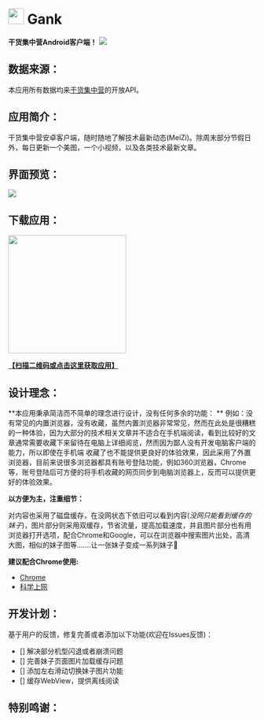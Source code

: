 # <img src="http://ww4.sinaimg.cn/large/005Xtdi2jw1f2z87fyupqj3074074glu.jpg" width=32/> Gank
**干货集中营Android客户端！**
![](http://ww1.sinaimg.cn/large/005Xtdi2jw1f2ztnuj83bj30rs0i5tbo.jpg)
## 数据来源：
  本应用所有数据均来[干货集中营](http://gank.io/)的开放API。
## 应用简介：
  干货集中营安卓客户端，随时随地了解技术最新动态(MeiZi)。除周末部分节假日外，每日更新一个美图，一个小视频，以及各类技术最新文章。
## 界面预览：
![](http://ww2.sinaimg.cn/large/005Xtdi2jw1f304pnc0h5j30sg0lcn3p.jpg)
## 下载应用：
<img src="http://ww1.sinaimg.cn/large/005Xtdi2jw1f306z4hhcwj30b40b4ab5.jpg" width=240/>

[**【扫描二维码或点击这里获取应用】**](http://fir.im/GankByGcsSloop)
## 设计理念：
 **本应用秉承简洁而不简单的理念进行设计，没有任何多余的功能： **
 例如：没有常见的内置浏览器，没有收藏，虽然内置浏览器非常常见，然而在此处是很糟糕的一种体验，因为大部分的技术相关文章并不适合在手机端阅读，看到比较好的文章通常需要收藏下来留待在电脑上详细阅览，然而因为鄙人没有开发电脑客户端的能力，所以即使在手机端 收藏了也不能提供更良好的体验效果，因此采用了外置浏览器，目前来说很多浏览器都具有账号登陆功能，例如360浏览器，Chrome等，账号登陆后可方便的将手机收藏的网页同步到电脑浏览器上，反而可以提供更好的体验效果。

 **以方便为主，注重细节：**

 对内容也采用了磁盘缓存，在没网状态下依旧可以看到内容(*没网只能看到缓存的妹子*)，图片部分则采用双缓存，节省流量，提高加载速度，并且图片部分也有用浏览器打开选项，配合Chrome和Google，可以在浏览器中搜索图片出处，高清大图，相似的妹子图等.......让一张妹子变成一系列妹子:underage:

 **建议配合Chrome使用:**
 * [Chrome](https://www.google.com/chrome/browser/desktop/index.html)
 * [科学上网](https://github.com/GcsSloop/Note/blob/master/GFW/README.md)
 ## 开发计划：
  基于用户的反馈，修复完善或者添加以下功能(欢迎在Issues反馈)：

- [] 解决部分机型闪退或者崩溃问题
- [] 完善妹子页面图片加载缓存问题
- [] 添加左右滑动切换妹子图片功能
- [] 缓存WebView，提供离线阅读
## 特别鸣谢：
